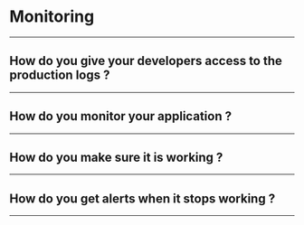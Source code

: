# Monitoring
---

## How do you give your developers access to the production logs ?
---

## How do you monitor your application ?
---

## How do you make sure it is working ?
---

## How do you get alerts when it stops working ?
---
